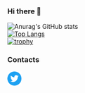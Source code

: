 ### Hi there 👋

![Anurag's GitHub stats](https://github-readme-stats.vercel.app/api?username=Raskc&show_icons=true&theme=radical)                                                                
[![Top Langs](https://github-readme-stats.vercel.app/api/top-langs/?username=Raskc&theme=radical)](https://github.com/anuraghazra/github-readme-stats)                             
[![trophy](https://github-profile-trophy.vercel.app/?username=Raskc&theme=radical&title=Commits)](https://github.com/ryo-ma/github-profile-trophy)                                 

### Contacts
<p align="left">
  <a href="https://twitter.com/Rask_Dev"><img alt="Twitter" height="32" width="32" src="assets/twitter.png"></a>
</p>
